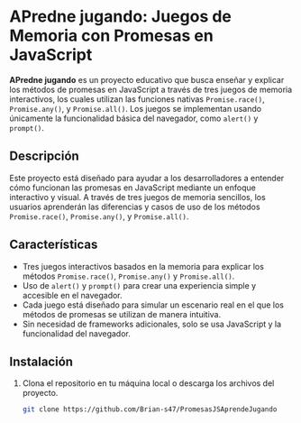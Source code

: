 # APredne jugando: Juegos de Memoria con Promesas en JavaScript

**APredne jugando** es un proyecto educativo que busca enseñar y explicar los métodos de promesas en JavaScript a través de tres juegos de memoria interactivos, los cuales utilizan las funciones nativas `Promise.race()`, `Promise.any()`, y `Promise.all()`. Los juegos se implementan usando únicamente la funcionalidad básica del navegador, como `alert()` y `prompt()`.

## Descripción

Este proyecto está diseñado para ayudar a los desarrolladores a entender cómo funcionan las promesas en JavaScript mediante un enfoque interactivo y visual. A través de tres juegos de memoria sencillos, los usuarios aprenderán las diferencias y casos de uso de los métodos `Promise.race()`, `Promise.any()`, y `Promise.all()`.

## Características

- Tres juegos interactivos basados en la memoria para explicar los métodos `Promise.race()`, `Promise.any()` y `Promise.all()`.
- Uso de `alert()` y `prompt()` para crear una experiencia simple y accesible en el navegador.
- Cada juego está diseñado para simular un escenario real en el que los métodos de promesas se utilizan de manera intuitiva.
- Sin necesidad de frameworks adicionales, solo se usa JavaScript y la funcionalidad del navegador.

## Instalación

1. Clona el repositorio en tu máquina local o descarga los archivos del proyecto.
   
   ```bash
   git clone https://github.com/Brian-s47/PromesasJSAprendeJugando